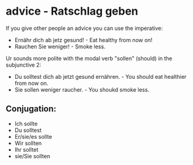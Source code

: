 # advice -  Ratschlag geben

If you give other people an advice you can use the imperative:
-  Ernähr dich ab jetz gesund! - Eat healthy from now on!
-  Rauchen Sie weniger! - Smoke less.

Ur sounds more polite with the modal verb "sollen" (should) in the subjunctive 2:
-  Du solltest dich ab jetzt gesund ernähren. - You should eat healthier from now on.
-  Sie sollen weniger raucher. - You shoukd smoke less.

## Conjugation:
-  Ich sollte
-  Du solltest
-  Er/sie/es sollte
-  Wir sollten
-  Ihr solltet
-  sie/Sie sollten
